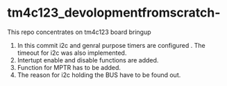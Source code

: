# tm4c123_devolopmentfromscratch-
This repo concentrates on tm4c123 board bringup 
1. In this commit i2c and genral purpose timers are configured . The timeout for i2c was also implemented. 
2. Intertupt enable and disable functions are added.
3. Function for MPTR has to be added. 
4. The reason for i2c holding the BUS have to be found out.  
